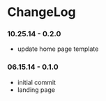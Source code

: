 ChangeLog
====================

### 10.25.14 - 0.2.0
- update home page template

### 06.15.14 - 0.1.0
- initial commit
- landing page